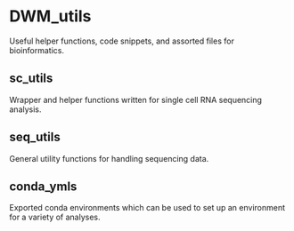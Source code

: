 # DWM_utils
 Useful helper functions, code snippets, and assorted files for bioinformatics.

 ## sc_utils
 Wrapper and helper functions written for single cell RNA sequencing analysis.

## seq_utils
General utility functions for handling sequencing data.

 ## conda_ymls
 Exported conda environments which can be used to set up an environment for a variety of analyses.
